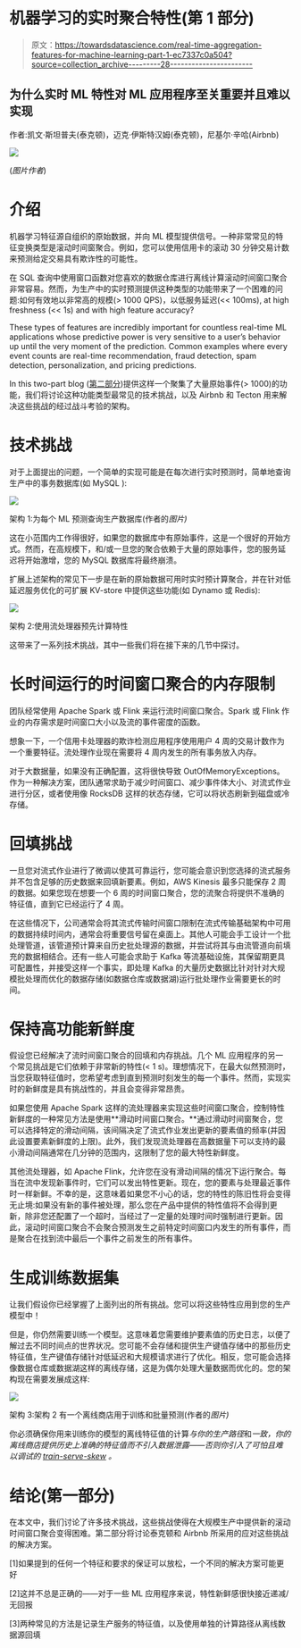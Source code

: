 # 机器学习的实时聚合特性(第 1 部分)

> 原文：<https://towardsdatascience.com/real-time-aggregation-features-for-machine-learning-part-1-ec7337c0a504?source=collection_archive---------28----------------------->

## 为什么实时 ML 特性对 ML 应用程序至关重要并且难以实现

作者:凯文·斯坦普夫(泰克顿)，迈克·伊斯特汉姆(泰克顿)，尼基尔·辛哈(Airbnb)

![](img/f5e15cfaa645600a17e88cbb196fb377.png)

(*图片作者*)

# 介绍

机器学习特征源自组织的原始数据，并向 ML 模型提供信号。一种非常常见的特征变换类型是滚动时间窗聚合。例如，您可以使用信用卡的滚动 30 分钟交易计数来预测给定交易具有欺诈性的可能性。

在 SQL 查询中使用窗口函数对您喜欢的数据仓库进行离线计算滚动时间窗口聚合非常容易。然而，为生产中的实时预测提供这种类型的功能带来了一个困难的问题:如何有效地以非常高的规模(> 1000 QPS)，以低服务延迟(<< 100ms), at high freshness (<< 1s) and with high feature accuracy?

These types of features are incredibly important for countless real-time ML applications whose predictive power is very sensitive to a user’s behavior up until the very moment of the prediction. Common examples where every event counts are real-time recommendation, fraud detection, spam detection, personalization, and pricing predictions.

In this two-part blog ([第二部分](https://stumpfkevin.medium.com/real-time-aggregation-features-for-machine-learning-part-2-fe9fd42522c0))提供这样一个聚集了大量原始事件(> 1000)的功能，我们将讨论这种功能类型最常见的技术挑战，以及 Airbnb 和 Tecton 用来解决这些挑战的经过战斗考验的架构。

# 技术挑战

对于上面提出的问题，一个简单的实现可能是在每次进行实时预测时，简单地查询生产中的事务数据库(如 MySQL ):

![](img/71c4884e17032a609b15ae1cc98ba3a6.png)

架构 1:为每个 ML 预测查询生产数据库(作者的*图片)*

这在小范围内工作得很好，如果您的数据库中有原始事件，这是一个很好的开始方式。然而，在高规模下，和/或一旦您的聚合依赖于大量的原始事件，您的服务延迟将开始激增，您的 MySQL 数据库将最终崩溃。

扩展上述架构的常见下一步是在新的原始数据可用时实时预计算聚合，并在针对低延迟服务优化的可扩展 KV-store 中提供这些功能(如 Dynamo 或 Redis):

![](img/e7ad35ec39d64e241b81d5078214be85.png)

架构 2:使用流处理器预先计算特性

这带来了一系列技术挑战，其中一些我们将在接下来的几节中探讨。

# 长时间运行的时间窗口聚合的内存限制

团队经常使用 Apache Spark 或 Flink 来运行流时间窗口聚合。Spark 或 Flink 作业的内存需求是时间窗口大小以及流的事件密度的函数。

想象一下，一个信用卡处理器的欺诈检测应用程序使用用户 4 周的交易计数作为一个重要特征。流处理作业现在需要将 4 周内发生的所有事务放入内存。

对于大数据量，如果没有正确配置，这将很快导致 OutOfMemoryExceptions。作为一种解决方案，团队通常求助于减少时间窗口、减少事件体大小、对流式作业进行分区，或者使用像 RocksDB 这样的状态存储，它可以将状态刷新到磁盘或冷存储。

# 回填挑战

一旦您对流式作业进行了微调以使其可靠运行，您可能会意识到您选择的流式服务并不包含足够的历史数据来回填新要素。例如，AWS Kinesis 最多只能保存 2 周的数据。如果您现在想要一个 6 周的时间窗口聚合，您的流聚合将提供不准确的特征值，直到它已经运行了 4 周。

在这些情况下，公司通常会将其流式传输时间窗口限制在流式传输基础架构中可用的数据持续时间内，通常会将重要信号留在桌面上。其他人可能会手工设计一个批处理管道，该管道预计算来自历史批处理源的数据，并尝试将其与由流管道向前填充的数据相结合。还有一些人可能会求助于 Kafka 等流基础设施，其保留期更具可配置性，并接受这样一个事实，即处理 Kafka 的大量历史数据比针对针对大规模批处理而优化的数据存储(如数据仓库或数据湖)运行批处理作业需要更长的时间。

# 保持高功能新鲜度

假设您已经解决了流时间窗口聚合的回填和内存挑战。几个 ML 应用程序的另一个常见挑战是它们依赖于非常新的特性(< 1 s)。理想情况下，在最大似然预测时，当您获取特征值时，您希望考虑到直到预测时刻发生的每一个事件。然而，实现实时的新鲜度是具有挑战性的，并且会变得非常昂贵。

如果您使用 Apache Spark 这样的流处理器来实现这些时间窗口聚合，控制特性新鲜度的一种常见方法是使用**滑动时间窗口聚合。**通过滑动时间窗聚合，您可以选择特定的滑动间隔，该间隔决定了流式作业发出更新的要素值的频率(并因此设置要素新鲜度的上限)。此外，我们发现流处理器在高数据量下可以支持的最小滑动间隔通常在几分钟的范围内，这限制了您的最大特性新鲜度。

其他流处理器，如 Apache Flink，允许您在没有滑动间隔的情况下运行聚合。每当在流中发现新事件时，它们可以发出特性更新。现在，您的要素与处理最近事件时一样新鲜。不幸的是，这意味着如果您不小心的话，您的特性的陈旧性将会变得无止境:如果没有新的事件被处理，那么您在产品中提供的特性值将不会得到更新，除非您还配置了一个超时，当经过了一定量的处理时间时强制进行更新。因此，滚动时间窗口聚合不会聚合预测发生之前特定时间窗口内发生的所有事件，而是聚合在找到流中最后一个事件之前发生的所有事件。

# 生成训练数据集

让我们假设你已经掌握了上面列出的所有挑战。您可以将这些特性应用到您的生产模型中！

但是，你仍然需要训练一个模型。这意味着您需要维护要素值的历史日志，以便了解过去不同时间点的世界状况。您可能不会存储和提供生产键值存储中的那些历史特征值，生产键值存储针对低延迟和大规模请求进行了优化。相反，您可能会选择像数据仓库或数据湖这样的离线存储，这是为偶尔处理大量数据而优化的。您的架构现在需要发展成这样:

![](img/bc016d5822613c76ad7f8350c6a1de19.png)

架构 3:架构 2 有一个离线商店用于训练和批量预测(作者的*图片)*

你必须确保你用来训练你的模型的离线特征值的计算*与你的生产路径*和*一致，你的离线商店提供历史上准确的特征值而不引入数据泄露——否则你引入了可怕且难以调试的 [train-serve-skew](https://developers.google.com/machine-learning/guides/rules-of-ml#training-serving_skew) 。*

# 结论(第一部分)

在本文中，我们讨论了许多技术挑战，这些挑战使得在大规模生产中提供新的滚动时间窗口聚合变得困难。第二部分将讨论泰克顿和 Airbnb 所采用的应对这些挑战的解决方案。

[1]如果提到的任何一个特征和要求的保证可以放松，一个不同的解决方案可能更好

[2]这并不总是正确的——对于一些 ML 应用程序来说，特性新鲜感很快接近递减/无回报

[3]两种常见的方法是记录生产服务的特征值，以及使用单独的计算路径从离线数据源回填